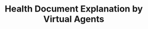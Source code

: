 ---
name: "Health Document Explanation By Virtual Agents"
title: "Health Document Explanation by Virtual Agents"
project: null
event: "Intelligent Virtual Agents '07, Paris."
authors:
- name: "Bickmore, T."
- name: "Pfeifer, L."
- name: "Paasche-Orlow, M."
year: 2007
resources:
- name: "IVA07-DocEx"
  src: "IVA07-DocEx.pdf"
external_url: null
draft: false 
headless: true
---